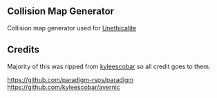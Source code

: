 ## Collision Map Generator
Collision map generator used for [Unethicalite](https://github.com/unethicalite/unethicalite)

## Credits
Majority of this was ripped from [kyleescobar](https://github.com/kyleescobar) so all credit goes to them.

https://github.com/paradigm-rsps/paradigm
https://github.com/kyleescobar/avernic